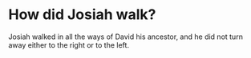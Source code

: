 # How did Josiah walk?

Josiah walked in all the ways of David his ancestor, and he did not turn away either to the right or to the left.
